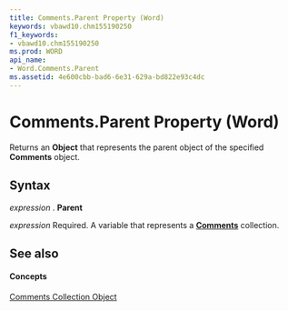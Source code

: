 ```yaml
---
title: Comments.Parent Property (Word)
keywords: vbawd10.chm155190250
f1_keywords:
- vbawd10.chm155190250
ms.prod: WORD
api_name:
- Word.Comments.Parent
ms.assetid: 4e600cbb-bad6-6e31-629a-bd822e93c4dc
---
```



# Comments.Parent Property (Word)

Returns an  **Object** that represents the parent object of the specified **Comments** object.


## Syntax

 _expression_ . **Parent**

 _expression_ Required. A variable that represents a **[Comments](comments-object-word.md)** collection.


## See also


#### Concepts


[Comments Collection Object](comments-object-word.md)

